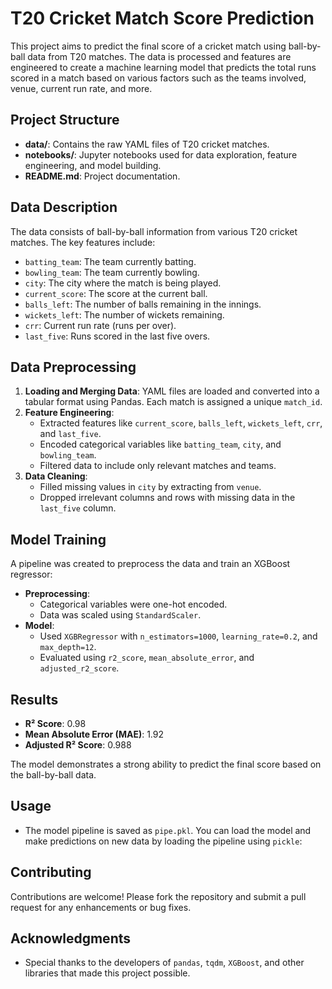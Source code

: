 
# T20 Cricket Match Score Prediction

This project aims to predict the final score of a cricket match using ball-by-ball data from T20 matches. The data is processed and features are engineered to create a machine learning model that predicts the total runs scored in a match based on various factors such as the teams involved, venue, current run rate, and more.

## Project Structure

- **data/**: Contains the raw YAML files of T20 cricket matches.
- **notebooks/**: Jupyter notebooks used for data exploration, feature engineering, and model building.
- **README.md**: Project documentation.

## Data Description

The data consists of ball-by-ball information from various T20 cricket matches. The key features include:

- `batting_team`: The team currently batting.
- `bowling_team`: The team currently bowling.
- `city`: The city where the match is being played.
- `current_score`: The score at the current ball.
- `balls_left`: The number of balls remaining in the innings.
- `wickets_left`: The number of wickets remaining.
- `crr`: Current run rate (runs per over).
- `last_five`: Runs scored in the last five overs.

## Data Preprocessing

1. **Loading and Merging Data**: YAML files are loaded and converted into a tabular format using Pandas. Each match is assigned a unique `match_id`.
2. **Feature Engineering**:
   - Extracted features like `current_score`, `balls_left`, `wickets_left`, `crr`, and `last_five`.
   - Encoded categorical variables like `batting_team`, `city`, and `bowling_team`.
   - Filtered data to include only relevant matches and teams.
3. **Data Cleaning**:
   - Filled missing values in `city` by extracting from `venue`.
   - Dropped irrelevant columns and rows with missing data in the `last_five` column.

## Model Training

A pipeline was created to preprocess the data and train an XGBoost regressor:

- **Preprocessing**:
  - Categorical variables were one-hot encoded.
  - Data was scaled using `StandardScaler`.
- **Model**:
  - Used `XGBRegressor` with `n_estimators=1000`, `learning_rate=0.2`, and `max_depth=12`.
  - Evaluated using `r2_score`, `mean_absolute_error`, and `adjusted_r2_score`.

## Results

- **R² Score**: 0.98
- **Mean Absolute Error (MAE)**: 1.92
- **Adjusted R² Score**: 0.988

The model demonstrates a strong ability to predict the final score based on the ball-by-ball data.

## Usage

- The model pipeline is saved as `pipe.pkl`. You can load the model and make predictions on new data by loading the pipeline using `pickle`:

## Contributing

Contributions are welcome! Please fork the repository and submit a pull request for any enhancements or bug fixes.

## Acknowledgments

- Special thanks to the developers of `pandas`, `tqdm`, `XGBoost`, and other libraries that made this project possible.

